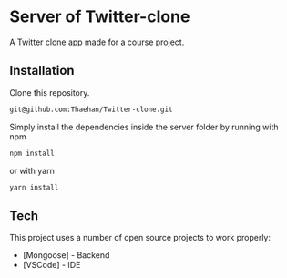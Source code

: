 # Server of Twitter-clone
A Twitter clone app made for a course project.

## Installation
Clone this repository.
```sh
git@github.com:Thaehan/Twitter-clone.git
```
Simply install the dependencies inside the server folder by running with npm
```sh
npm install
```
or with yarn
```sh
yarn install
```


## Tech

This project uses a number of open source projects to work properly:
- [Mongoose] - Backend
- [VSCode] - IDE

